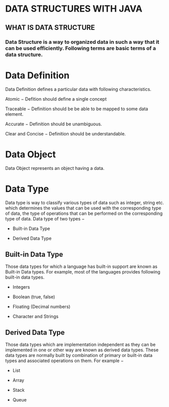 # DATA STRUCTURES WITH JAVA 

## WHAT IS DATA STRUCTURE
### Data Structure is a way to organized data in such a way that it can be used efficiently. Following terms are basic terms of a data structure.

# Data Definition

Data Definition defines a particular data with following characteristics.

Atomic − Defition should define a single concept

Traceable − Definition should be be able to be mapped to some data element.

Accurate − Definition should be unambiguous.

Clear and Concise − Definition should be understandable.

# Data Object
Data Object represents an object having a data.

# Data Type
Data type is way to classify various types of data such as integer, string etc. which determines the values that can be used with the corresponding type of data, the type of operations that can be performed on the corresponding type of data. Data type of two types −

* Built-in Data Type

* Derived Data Type

## Built-in Data Type
Those data types for which a language has built-in support are known as Built-in Data types. For example, most of the languages provides following built-in data types.

* Integers

* Boolean (true, false)

* Floating (Decimal numbers)

* Character and Strings

## Derived Data Type
Those data types which are implementation independent as they can be implemented in one or other way are known as derived data types. These data types are normally built by combination of primary or built-in data types and associated operations on them. For example −

* List

* Array

* Stack

* Queue
